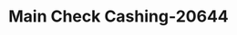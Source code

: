 ---
f_zip-code: 1103
f_state-code: MA
title: Main Check Cashing-20644
f_phone: 413-739-3062
f_city-only: Main Street Springfiel
f_address: 1228 Main Street Springfiel
f_location-unique-id: '20644'
slug: main-check-cashing-20644
updated-on: '2024-05-30T13:46:58.046Z'
created-on: '2024-05-30T13:36:59.803Z'
published-on: '2024-05-30T13:54:32.469Z'
f_city-state: cms/city/main-street-springfiel-ma.md
f_company: cms/company/main-check-cashing.md
f_state: cms/state/massachusetts.md
layout: '[payday-loan].html'
tags: payday-loan
---